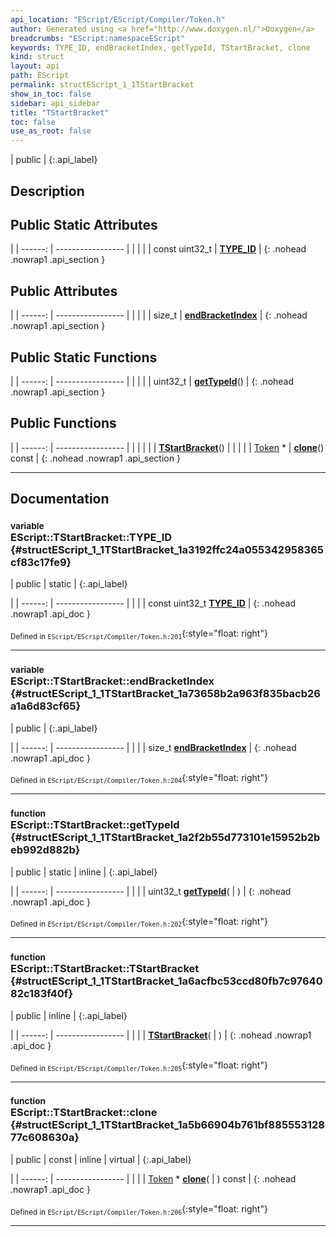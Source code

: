 ```yaml
---
api_location: "EScript/EScript/Compiler/Token.h"
author: Generated using <a href="http://www.doxygen.nl/">Doxygen</a>
breadcrumbs: "EScript:namespaceEScript"
keywords: TYPE_ID, endBracketIndex, getTypeId, TStartBracket, clone
kind: struct
layout: api
path: EScript
permalink: structEScript_1_1TStartBracket
show_in_toc: false
sidebar: api_sidebar
title: "TStartBracket"
toc: false
use_as_root: false
---
```


| public |
{:.api_label}

## Description





## Public Static Attributes

|
| ------: | ----------------- |
|  | |
| const uint32_t | **[TYPE_ID](#structEScript_1_1TStartBracket_1a3192ffc24a055342958365cf83c17fe9)**  |
{: .nohead .nowrap1 .api_section }


## Public Attributes

|
| ------: | ----------------- |
|  | |
| size_t | **[endBracketIndex](#structEScript_1_1TStartBracket_1a73658b2a963f835bacb26a1a6d83cf65)**  |
{: .nohead .nowrap1 .api_section }


## Public Static Functions

|
| ------: | ----------------- |
|  | |
| uint32_t | **[getTypeId](#structEScript_1_1TStartBracket_1a2f2b55d773101e15952b2beb992d882b)**() |
{: .nohead .nowrap1 .api_section }


## Public Functions

|
| ------: | ----------------- |
|  | |
|  | **[TStartBracket](#structEScript_1_1TStartBracket_1a6acfbc53ccd80fb7c9764082c183f40f)**() |
|  | |
| [Token](classEScript_1_1Token) * | **[clone](#structEScript_1_1TStartBracket_1a5b66904b761bf88555312877c608630a)**() const |
{: .nohead .nowrap1 .api_section }


-------------------------------------------------------------------

## Documentation

### <small>variable</small><br/> EScript::TStartBracket::TYPE_ID {#structEScript_1_1TStartBracket_1a3192ffc24a055342958365cf83c17fe9}

| public | static |
{:.api_label}

|
| ------: | ----------------- |
|  |
| const uint32_t **[TYPE_ID](#structEScript_1_1TStartBracket_1a3192ffc24a055342958365cf83c17fe9)**  |
{: .nohead .nowrap1 .api_doc }





<sub>Defined in `EScript/EScript/Compiler/Token.h:201`</sub>{:style="float: right"}

-------------------------------------------------------------------

### <small>variable</small><br/> EScript::TStartBracket::endBracketIndex {#structEScript_1_1TStartBracket_1a73658b2a963f835bacb26a1a6d83cf65}

| public |
{:.api_label}

|
| ------: | ----------------- |
|  |
| size_t **[endBracketIndex](#structEScript_1_1TStartBracket_1a73658b2a963f835bacb26a1a6d83cf65)**  |
{: .nohead .nowrap1 .api_doc }





<sub>Defined in `EScript/EScript/Compiler/Token.h:204`</sub>{:style="float: right"}

-------------------------------------------------------------------

### <small>function</small><br/> EScript::TStartBracket::getTypeId {#structEScript_1_1TStartBracket_1a2f2b55d773101e15952b2beb992d882b}

| public | static | inline |
{:.api_label}

|
| ------: | ----------------- |
|  |
| uint32_t **[getTypeId](#structEScript_1_1TStartBracket_1a2f2b55d773101e15952b2beb992d882b)**( |  ) |
{: .nohead .nowrap1 .api_doc }





<sub>Defined in `EScript/EScript/Compiler/Token.h:202`</sub>{:style="float: right"}

-------------------------------------------------------------------

### <small>function</small><br/> EScript::TStartBracket::TStartBracket {#structEScript_1_1TStartBracket_1a6acfbc53ccd80fb7c9764082c183f40f}

| public | inline |
{:.api_label}

|
| ------: | ----------------- |
|  |
|  **[TStartBracket](#structEScript_1_1TStartBracket_1a6acfbc53ccd80fb7c9764082c183f40f)**( |  ) |
{: .nohead .nowrap1 .api_doc }





<sub>Defined in `EScript/EScript/Compiler/Token.h:205`</sub>{:style="float: right"}

-------------------------------------------------------------------

### <small>function</small><br/> EScript::TStartBracket::clone {#structEScript_1_1TStartBracket_1a5b66904b761bf88555312877c608630a}

| public | const | inline | virtual |
{:.api_label}

|
| ------: | ----------------- |
|  |
| [Token](classEScript_1_1Token) * **[clone](#structEScript_1_1TStartBracket_1a5b66904b761bf88555312877c608630a)**( |  ) const |
{: .nohead .nowrap1 .api_doc }





<sub>Defined in `EScript/EScript/Compiler/Token.h:206`</sub>{:style="float: right"}

-------------------------------------------------------------------

